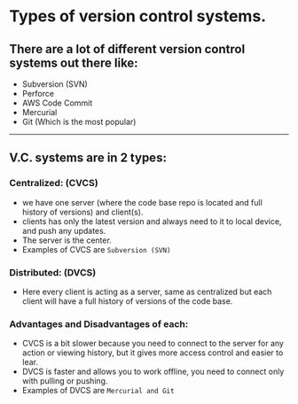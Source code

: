 # Types of version control systems.

## There are a lot of different version control systems out there like:
- Subversion (SVN)
- Perforce
- AWS Code Commit
- Mercurial
- Git (Which is the most popular)
------------------
## V.C. systems are in 2 types:
### Centralized: (CVCS)
- we have one server (where the code base repo is located and full history of versions) and client(s).
- clients has only the latest version and always need to it to local device, and push any updates.
- The server is the center.
- Examples of CVCS are `Subversion (SVN)`
### Distributed: (DVCS)
- Here every client is acting as a server, same as centralized but each  client will have a full history of versions of the code base.
### Advantages and Disadvantages of each:
- CVCS is a bit slower because you need to connect to the server for any action or viewing history, but it gives more access control and easier to lear.
- DVCS is faster and allows you to work offline, you need to connect only with pulling or pushing.
- Examples of DVCS are `Mercurial and Git`